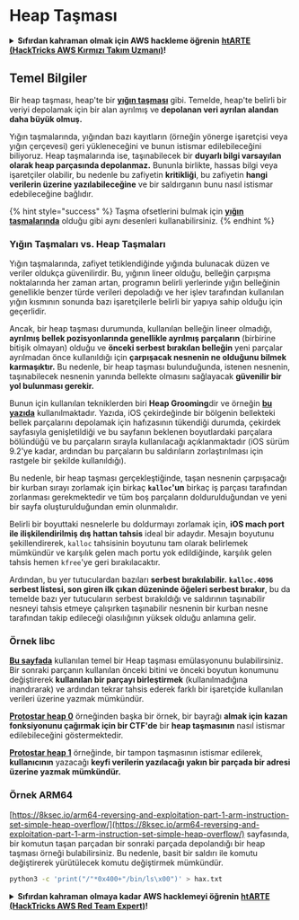 # Heap Taşması

<details>

<summary><strong>Sıfırdan kahraman olmak için AWS hackleme öğrenin</strong> <a href="https://training.hacktricks.xyz/courses/arte"><strong>htARTE (HackTricks AWS Kırmızı Takım Uzmanı)</strong></a><strong>!</strong></summary>

HackTricks'ı desteklemenin diğer yolları:

* **Şirketinizi HackTricks'te reklamını görmek istiyorsanız** veya **HackTricks'i PDF olarak indirmek istiyorsanız** [**ABONELİK PLANLARI**](https://github.com/sponsors/carlospolop)'na göz atın!
* [**Resmi PEASS & HackTricks ürünleri**](https://peass.creator-spring.com)'ni edinin
* [**PEASS Ailesi'ni**](https://opensea.io/collection/the-peass-family) keşfedin, özel [**NFT'lerimiz**](https://opensea.io/collection/the-peass-family) koleksiyonumuz
* **Katılın** 💬 [**Discord grubuna**](https://discord.gg/hRep4RUj7f) veya [**telegram grubuna**](https://t.me/peass) veya bizi **Twitter** 🐦 [**@hacktricks\_live**](https://twitter.com/hacktricks\_live)'da **takip edin**.
* **Hacking püf noktalarınızı paylaşarak PR'lar göndererek** [**HackTricks**](https://github.com/carlospolop/hacktricks) ve [**HackTricks Cloud**](https://github.com/carlospolop/hacktricks-cloud) github depolarına katkıda bulunun.

</details>

## Temel Bilgiler

Bir heap taşması, heap'te bir [**yığın taşması**](../stack-overflow/) gibi. Temelde, heap'te belirli bir veriyi depolamak için bir alan ayrılmış ve **depolanan veri ayrılan alandan daha büyük olmuş.**

Yığın taşmalarında, yığından bazı kayıtların (örneğin yönerge işaretçisi veya yığın çerçevesi) geri yükleneceğini ve bunun istismar edilebileceğini biliyoruz. Heap taşmalarında ise, taşınabilecek bir **duyarlı bilgi varsayılan olarak heap parçasında depolanmaz.** Bununla birlikte, hassas bilgi veya işaretçiler olabilir, bu nedenle bu zafiyetin **kritikliği**, bu zafiyetin **hangi verilerin üzerine yazılabileceğine** ve bir saldırganın bunu nasıl istismar edebileceğine bağlıdır.

{% hint style="success" %}
Taşma ofsetlerini bulmak için [**yığın taşmalarında**](../stack-overflow/#finding-stack-overflows-offsets) olduğu gibi aynı desenleri kullanabilirsiniz.
{% endhint %}

### Yığın Taşmaları vs. Heap Taşmaları

Yığın taşmalarında, zafiyet tetiklendiğinde yığında bulunacak düzen ve veriler oldukça güvenilirdir. Bu, yığının lineer olduğu, belleğin çarpışma noktalarında her zaman artan, programın belirli yerlerinde yığın belleğinin genellikle benzer türde verileri depoladığı ve her işlev tarafından kullanılan yığın kısmının sonunda bazı işaretçilerle belirli bir yapıya sahip olduğu için geçerlidir.

Ancak, bir heap taşması durumunda, kullanılan belleğin lineer olmadığı, **ayrılmış bellek pozisyonlarında genellikle ayrılmış parçaların** (birbirine bitişik olmayan) olduğu ve **önceki serbest bırakılan belleğin** yeni parçalar ayrılmadan önce kullanıldığı için **çarpışacak nesnenin ne olduğunu bilmek karmaşıktır.** Bu nedenle, bir heap taşması bulunduğunda, istenen nesnenin, taşınabilecek nesnenin yanında bellekte olmasını sağlayacak **güvenilir bir yol bulunması gerekir.**

Bunun için kullanılan tekniklerden biri **Heap Grooming**dir ve örneğin [**bu yazıda**](https://azeria-labs.com/grooming-the-ios-kernel-heap/) kullanılmaktadır. Yazıda, iOS çekirdeğinde bir bölgenin bellekteki bellek parçalarını depolamak için hafızasının tükendiği durumda, çekirdek sayfasıyla genişletildiği ve bu sayfanın beklenen boyutlardaki parçalara bölündüğü ve bu parçaların sırayla kullanılacağı açıklanmaktadır (iOS sürüm 9.2'ye kadar, ardından bu parçaların bu saldırıların zorlaştırılması için rastgele bir şekilde kullanıldığı).

Bu nedenle, bir heap taşması gerçekleştiğinde, taşan nesnenin çarpışacağı bir kurban sırayı zorlamak için birkaç **`kalloc`'un** birkaç iş parçası tarafından zorlanması gerekmektedir ve tüm boş parçaların doldurulduğundan ve yeni bir sayfa oluşturulduğundan emin olunmalıdır.

Belirli bir boyuttaki nesnelerle bu doldurmayı zorlamak için, **iOS mach port ile ilişkilendirilmiş dış hattan tahsis** ideal bir adaydır. Mesajın boyutunu şekillendirerek, `kalloc` tahsisinin boyutunu tam olarak belirlemek mümkündür ve karşılık gelen mach portu yok edildiğinde, karşılık gelen tahsis hemen `kfree`'ye geri bırakılacaktır.

Ardından, bu yer tutuculardan bazıları **serbest bırakılabilir.** **`kalloc.4096` serbest listesi, son giren ilk çıkan düzeninde öğeleri serbest bırakır**, bu da temelde bazı yer tutucuların serbest bırakıldığı ve saldırının taşınabilir nesneyi tahsis etmeye çalışırken taşınabilir nesnenin bir kurban nesne tarafından takip edileceği olasılığının yüksek olduğu anlamına gelir.

### Örnek libc

[**Bu sayfada**](https://guyinatuxedo.github.io/27-edit\_free\_chunk/heap\_consolidation\_explanation/index.html) kullanılan temel bir Heap taşması emülasyonunu bulabilirsiniz. Bir sonraki parçanın kullanılan önceki bitini ve önceki boyutun konumunu değiştirerek **kullanılan bir parçayı birleştirmek** (kullanılmadığına inandırarak) ve ardından tekrar tahsis ederek farklı bir işaretçide kullanılan verileri üzerine yazmak mümkündür.

[**Protostar heap 0**](https://guyinatuxedo.github.io/24-heap\_overflow/protostar\_heap0/index.html) örneğinden başka bir örnek, bir bayrağı **almak için kazan fonksiyonunu çağırmak için bir CTF'de** bir **heap taşmasının** nasıl istismar edilebileceğini göstermektedir.

[**Protostar heap 1**](https://guyinatuxedo.github.io/24-heap\_overflow/protostar\_heap1/index.html) örneğinde, bir tampon taşmasının istismar edilerek, **kullanıcının** yazacağı **keyfi verilerin yazılacağı yakın bir parçada bir adresi üzerine yazmak mümkündür.**

### Örnek ARM64

[https://8ksec.io/arm64-reversing-and-exploitation-part-1-arm-instruction-set-simple-heap-overflow/](https://8ksec.io/arm64-reversing-and-exploitation-part-1-arm-instruction-set-simple-heap-overflow/) sayfasında, bir komutun taşan parçadan bir sonraki parçada depolandığı bir heap taşması örneği bulabilirsiniz. Bu nedenle, basit bir saldırı ile komutu değiştirerek yürütülecek komutu değiştirmek mümkündür.
```bash
python3 -c 'print("/"*0x400+"/bin/ls\x00")' > hax.txt
```
<details>

<summary><strong>Sıfırdan kahraman olmaya kadar AWS hacklemeyi öğrenin</strong> <a href="https://training.hacktricks.xyz/courses/arte"><strong>htARTE (HackTricks AWS Red Team Expert)</strong></a><strong>!</strong></summary>

HackTricks'ı desteklemenin diğer yolları:

* **Şirketinizi HackTricks'te reklamını görmek istiyorsanız** veya **HackTricks'i PDF olarak indirmek istiyorsanız** [**ABONELİK PLANLARI**](https://github.com/sponsors/carlospolop)'na göz atın!
* [**Resmi PEASS & HackTricks ürünlerini**](https://peass.creator-spring.com) edinin
* [**The PEASS Family'yi**](https://opensea.io/collection/the-peass-family) keşfedin, özel [**NFT'lerimiz**](https://opensea.io/collection/the-peass-family) koleksiyonumuz
* **Katılın** 💬 [**Discord grubuna**](https://discord.gg/hRep4RUj7f) veya [**telegram grubuna**](https://t.me/peass) veya bizi **Twitter** 🐦 [**@hacktricks\_live**](https://twitter.com/hacktricks\_live)** takip edin.**
* **Hacking hilelerinizi paylaşarak PR'ler göndererek** [**HackTricks**](https://github.com/carlospolop/hacktricks) ve [**HackTricks Cloud**](https://github.com/carlospolop/hacktricks-cloud) github depolarına katkıda bulunun.

</details>

